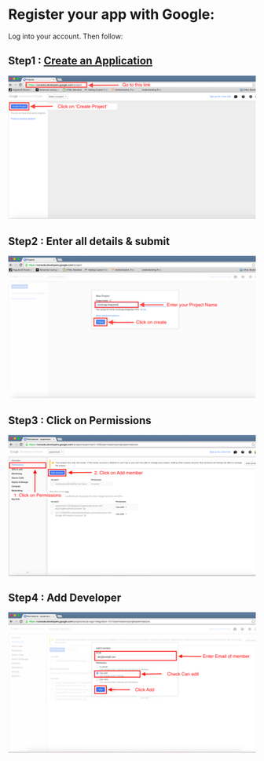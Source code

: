 Register your app with Google:
================================

Log into your account. Then follow:

Step1 : [Create an Application](https://console.developers.google.com/project)
-----
![Step1](images/step1.png?raw=true)

Step2 : Enter all details & submit
-----
![Step2](images/step2.png)

Step3 : Click on Permissions
-----
![Step3](images/step3.png)

Step4 : Add Developer
-----
![Step4](images/step4.png)
